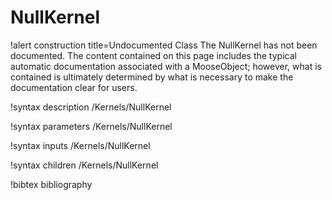 <!-- MOOSE Documentation Stub: Remove this when content is added. -->

# NullKernel

!alert construction title=Undocumented Class
The NullKernel has not been documented. The content contained on this page includes the
typical automatic documentation associated with a MooseObject; however, what is contained is
ultimately determined by what is necessary to make the documentation clear for users.

!syntax description /Kernels/NullKernel

!syntax parameters /Kernels/NullKernel

!syntax inputs /Kernels/NullKernel

!syntax children /Kernels/NullKernel

!bibtex bibliography

